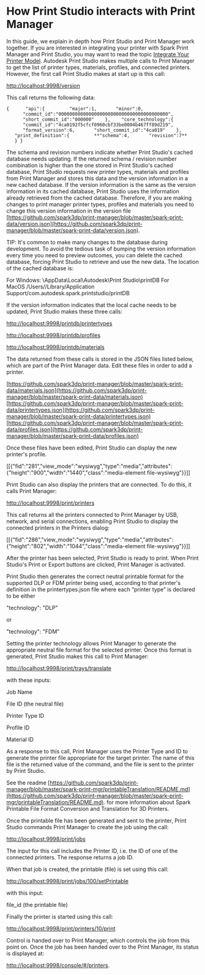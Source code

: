 # How Print Studio interacts with Print Manager

In this guide, we explain in depth how Print Studio and Print Manager work together. If you are interested in integrating your printer with Spark Print Manager and Print Studio, you may want to read the topic [Integrate Your Printer Model](https://spark.autodesk.com/developers/reference/printer-manufacturers/integrate-your-printer/integrate-your-printer-model).
Autodesk Print Studio makes multiple calls to Print Manager to get the list of printer types, materials, profiles, and connected printers. However, the first call Print Studio makes at start up is this call:

<a href="http://localhost:9998/version">http://localhost:9998/version</a>

This call returns the following data:

``{  
   "api":{  
      "major":1,
      "minor":0,
      "commit_id":"0000000000000000000000000000000000000000",
      "short_commit_id":"000000"
   },
   "core_technology":{  
      "commit_id":"4ca0192f5cfcf0960cbf33be0004b467ff89d219",
      "format_version":6,
      "short_commit_id":"4ca019"
   },
   "print_definition":{  
      **"schema":4,
      "revision":7**
   }
}``

The schema and revision numbers indicate whether Print Studio's cached database needs updating. If the returned schema / revision number combination is higher than the one stored in Print Studio's cached database, Print Studio requests new printer types, materials and profiles from Print Manager and stores this data and the version information in a new cached database.
If the version information is the same as the version information in its cached database, Print Studio uses the information already retrieved from the cached database.
Therefore, if you are making changes to print manager printer types, profiles and materials you need to change this version information in the version file [https://github.com/spark3dp/print-manager/blob/master/spark-print-data/version.json](https://github.com/spark3dp/print-manager/blob/master/spark-print-data/version.json).

TIP: It's common to make many changes to the database during development. To avoid the tedious task of bumping the version information every time you need to preview outcomes, you can delete the cached database, forcing Print Studio to retrieve and use the new data. The location of the cached database is:

For Windows: \AppData\Local\Autodesk\Print Studio\printDB
For MacOS /Users//Library/Application Support/com.autodesk.spark.printstudio/printDB

If the version information indicates that the local cache needs to be updated, Print Studio makes these three calls:

<a href="http://localhost:9998/printdb/printertypes">http://localhost:9998/printdb/printertypes</a>

<a href="http://localhost:9998/printdb/profiles">http://localhost:9998/printdb/profiles</a>

<a href ="http://localhost:9998/printdb/materials">http://localhost:9998/printdb/materials</a>

The data returned from these calls is stored in the JSON files listed below, which are part of the Print Manager data.
Edit these files in order to add a printer.

[https://github.com/spark3dp/print-manager/blob/master/spark-print-data/materials.json](https://github.com/spark3dp/print-manager/blob/master/spark-print-data/materials.json)
[https://github.com/spark3dp/print-manager/blob/master/spark-print-data/printertypes.json](https://github.com/spark3dp/print-manager/blob/master/spark-print-data/printertypes.json)
[https://github.com/spark3dp/print-manager/blob/master/spark-print-data/profiles.json](https://github.com/spark3dp/print-manager/blob/master/spark-print-data/profiles.json)

Once these files have been edited, Print Studio can display the new printer's profile.

[[{"fid":"281","view_mode":"wysiwyg","type":"media","attributes":{"height":"900","width":"1440","class":"media-element file-wysiwyg"}}]]

Print Studio can also display the printers that are connected. To do this, it calls Print Manager:

<a href="http://localhost:9998/print/printers">http://localhost:9998/print/printers</a>

This call returns all the printers connected to Print Manager by USB, network, and serial connections,
enabling Print Studio to display the connected printers in the Printers dialog:

[[{"fid":"286","view_mode":"wysiwyg","type":"media","attributes":{"height":"802","width":"1044","class":"media-element file-wysiwyg"}}]]

After the printer has been selected, Print Studio is ready to print. When Print Studio's Print or Export buttons are clicked,
Print Manager is activated.

Print Studio then generates the correct neutral printable format for the supported DLP or FDM printer being used,
according to that printer's definition in the printertypes.json file where each “printer type” is declared to be either

"technology": "DLP"

or

"technology": "FDM"

Setting the printer technology allows Print Manager to generate the appropriate neutral file format for the selected printer.
Once this format is generated, Print Studio makes this call to Print Manager:

<a href="http://localhost:9998/print/trays/translate">http://localhost:9998/print/trays/translate</a>

with these inputs:

Job Name

File ID (the neutral file)

Printer Type ID

Profile ID

Material ID

As a response to this call, Print Manager uses the Printer Type and ID to generate the printer file appropriate for the target printer.
The name of this file is the returned value of the command, and the file is sent to the printer by Print Studio.

See the readme [https://github.com/spark3dp/print-manager/blob/master/spark-print-mgr/printableTranslation/README.md](https://github.com/spark3dp/print-manager/blob/master/spark-print-mgr/printableTranslation/README.md).
for more information about Spark Printable File Format Conversion and Translation for 3D Printers.

Once the printable file has been generated and sent to the printer, Print Studio commands Print Manager to create the job using the call:

<a href="http://localhost:9998/print/jobs">http://localhost:9998/print/jobs</a>

The input for this call includes the Printer ID, i.e. the ID of one of the connected printers.
The response returns a job ID.

When that job is created, the printable (file) is set using this call:

<a href="http://localhost:9998/print/jobs/100/setPrintable">http://localhost:9998/print/jobs/100/setPrintable</a>

with this input:

file_id (the printable file)

Finally the printer is started using this call:

<a href="http://localhost:9998/print/printers/10/print">http://localhost:9998/print/printers/10/print</a>

Control is handed over to Print Manager, which controls the job from this point on.
Once the job has been handed over to the Print Manager, its status is displayed at:

<a href="http://localhost:9998/console/#/printers">http://localhost:9998/console/#/printers</a>.
